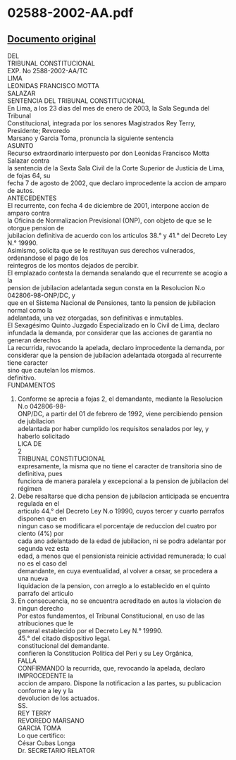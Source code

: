 
02588-2002-AA.pdf
=================
  
[Documento original](https://tc.gob.pe/jurisprudencia/2003/02588-2002-AA.pdf)  
---  
DEL  
TRIBUNAL CONSTITUCIONAL  
EXP. No 2588-2002-AA/TC  
LIMA  
LEONIDAS FRANCISCO MOTTA  
SALAZAR  
SENTENCIA DEL TRIBUNAL CONSTITUCIONAL  
En Lima, a los 23 dias del mes de enero de 2003, la Sala Segunda del Tribunal  
Constitucional, integrada por los senores Magistrados Rey Terry, Presidente; Revoredo  
Marsano y Garcia Toma, pronuncia la siguiente sentencia  
ASUNTO  
Recurso extraordinario interpuesto por don Leonidas Francisco Motta Salazar contra  
la sentencia de la Sexta Sala Civil de la Corte Superior de Justicia de Lima, de fojas 64, su  
fecha 7 de agosto de 2002, que declaro improcedente la accion de amparo de autos.  
ANTECEDENTES  
El recurrente, con fecha 4 de diciembre de 2001, interpone accion de amparo contra  
la Oficina de Normalizacion Previsional (ONP), con objeto de que se le otorgue pension de  
jubilacion definitiva de acuerdo con los articulos 38.° y 41.° del Decreto Ley N.° 19990.  
Asimismo, solicita que se le restituyan sus derechos vulnerados, ordenandose el pago de los  
reintegros de los montos dejados de percibir.  
El emplazado contesta la demanda senalando que el recurrente se acogio a la  
pension de jubilacion adelantada segun consta en la Resolucion N.o 042806-98-ONP/DC, y  
que en el Sistema Nacional de Pensiones, tanto la pension de jubilacion normal como la  
adelantada, una vez otorgadas, son definitivas e inmutables.  
El Sexagésimo Quinto Juzgado Especializado en lo Civil de Lima, declaro  
infundada la demanda, por considerar que las acciones de garantia no generan derechos  
La recurrida, revocando la apelada, declaro improcedente la demanda, por  
considerar que la pension de jubilacion adelantada otorgada al recurrente tiene caracter  
sino que cautelan los mismos.  
definitivo.  
FUNDAMENTOS  
1. Conforme se aprecia a fojas 2, el demandante, mediante la Resolucion N.o 042806-98-  
ONP/DC, a partir del 01 de febrero de 1992, viene percibiendo pension de jubilacion  
adelantada por haber cumplido los requisitos senalados por ley, y haberlo solicitado  
LICA DE  
2  
TRIBUNAL CONSTITUCIONAL  
expresamente, la misma que no tiene el caracter de transitoria sino de definitiva, pues  
funciona de manera paralela y excepcional a la pension de jubilacion del régimen  
2. Debe resaltarse que dicha pension de jubilacion anticipada se encuentra regulada en el  
articulo 44.° del Decreto Ley N.o 19990, cuyos tercer y cuarto parrafos disponen que en  
ningun caso se modificara el porcentaje de reduccion del cuatro por ciento (4%) por  
cada ano adelantado de la edad de jubilacion, ni se podra adelantar por segunda vez esta  
edad, a menos que el pensionista reinicie actividad remunerada; lo cual no es el caso del  
demandante, en cuya eventualidad, al volver a cesar, se procedera a una nueva  
liquidacion de la pension, con arreglo a lo establecido en el quinto parrafo del articulo  
3. En consecuencia, no se encuentra acreditado en autos la violacion de ningun derecho  
Por estos fundamentos, el Tribunal Constitucional, en uso de las atribuciones que le  
general establecido por el Decreto Ley N.° 19990.  
45.° del citado dispositivo legal.  
constitucional del demandante.  
confieren la Constitucion Politica del Peri y su Ley Orgânica,  
FALLA  
CONFIRMANDO la recurrida, que, revocando la apelada, declaro IMPROCEDENTE la  
accion de amparo. Dispone la notificacion a las partes, su publicacion conforme a ley y la  
devolucion de los actuados.  
SS.  
REY TERRY  
REVOREDO MARSANO  
GARCIA TOMA  
Lo que certifico:  
César Cubas Longa  
Dr. SECRETARIO RELATOR